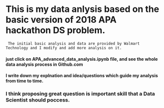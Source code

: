 # This is my data anlysis based on the basic version of 2018 APA hackathon DS problem.
     The initial basic analysis and data are provided by Walmart Technology and I modify and add more analysis on it.
#### just click on APA_advanced_data_analysis.ipynb file, and see the whole data analysis process in Github.com
#### I write down my explnation and idea/questions which guide my analysis from time to time. 
### I think proposing great question is important skill that a Data Scientist should poccess.

